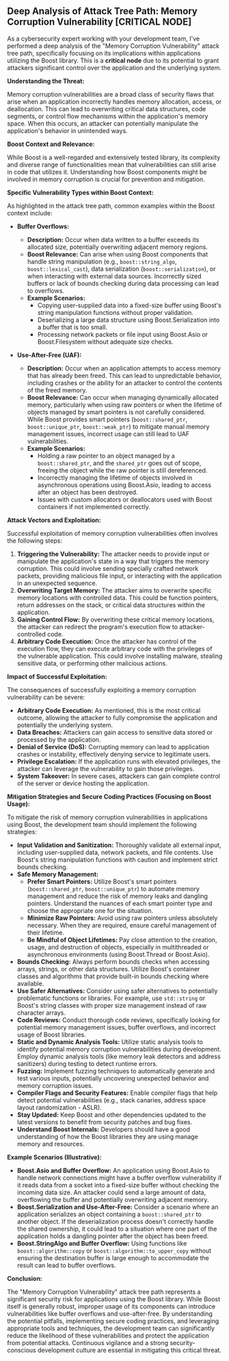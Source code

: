 ## Deep Analysis of Attack Tree Path: Memory Corruption Vulnerability [CRITICAL NODE]

As a cybersecurity expert working with your development team, I've performed a deep analysis of the "Memory Corruption Vulnerability" attack tree path, specifically focusing on its implications within applications utilizing the Boost library. This is a **critical node** due to its potential to grant attackers significant control over the application and the underlying system.

**Understanding the Threat:**

Memory corruption vulnerabilities are a broad class of security flaws that arise when an application incorrectly handles memory allocation, access, or deallocation. This can lead to overwriting critical data structures, code segments, or control flow mechanisms within the application's memory space. When this occurs, an attacker can potentially manipulate the application's behavior in unintended ways.

**Boost Context and Relevance:**

While Boost is a well-regarded and extensively tested library, its complexity and diverse range of functionalities mean that vulnerabilities can still arise in code that utilizes it. Understanding how Boost components might be involved in memory corruption is crucial for prevention and mitigation.

**Specific Vulnerability Types within Boost Context:**

As highlighted in the attack tree path, common examples within the Boost context include:

*   **Buffer Overflows:**
    *   **Description:** Occur when data written to a buffer exceeds its allocated size, potentially overwriting adjacent memory regions.
    *   **Boost Relevance:**  Can arise when using Boost components that handle string manipulation (e.g., `boost::string_algo`, `boost::lexical_cast`), data serialization (`boost::serialization`), or when interacting with external data sources. Incorrectly sized buffers or lack of bounds checking during data processing can lead to overflows.
    *   **Example Scenarios:**
        *   Copying user-supplied data into a fixed-size buffer using Boost's string manipulation functions without proper validation.
        *   Deserializing a large data structure using Boost.Serialization into a buffer that is too small.
        *   Processing network packets or file input using Boost.Asio or Boost.Filesystem without adequate size checks.

*   **Use-After-Free (UAF):**
    *   **Description:** Occur when an application attempts to access memory that has already been freed. This can lead to unpredictable behavior, including crashes or the ability for an attacker to control the contents of the freed memory.
    *   **Boost Relevance:** Can occur when managing dynamically allocated memory, particularly when using raw pointers or when the lifetime of objects managed by smart pointers is not carefully considered. While Boost provides smart pointers (`boost::shared_ptr`, `boost::unique_ptr`, `boost::weak_ptr`) to mitigate manual memory management issues, incorrect usage can still lead to UAF vulnerabilities.
    *   **Example Scenarios:**
        *   Holding a raw pointer to an object managed by a `boost::shared_ptr`, and the `shared_ptr` goes out of scope, freeing the object while the raw pointer is still dereferenced.
        *   Incorrectly managing the lifetime of objects involved in asynchronous operations using Boost.Asio, leading to access after an object has been destroyed.
        *   Issues with custom allocators or deallocators used with Boost containers if not implemented correctly.

**Attack Vectors and Exploitation:**

Successful exploitation of memory corruption vulnerabilities often involves the following steps:

1. **Triggering the Vulnerability:** The attacker needs to provide input or manipulate the application's state in a way that triggers the memory corruption. This could involve sending specially crafted network packets, providing malicious file input, or interacting with the application in an unexpected sequence.
2. **Overwriting Target Memory:** The attacker aims to overwrite specific memory locations with controlled data. This could be function pointers, return addresses on the stack, or critical data structures within the application.
3. **Gaining Control Flow:** By overwriting these critical memory locations, the attacker can redirect the program's execution flow to attacker-controlled code.
4. **Arbitrary Code Execution:** Once the attacker has control of the execution flow, they can execute arbitrary code with the privileges of the vulnerable application. This could involve installing malware, stealing sensitive data, or performing other malicious actions.

**Impact of Successful Exploitation:**

The consequences of successfully exploiting a memory corruption vulnerability can be severe:

*   **Arbitrary Code Execution:** As mentioned, this is the most critical outcome, allowing the attacker to fully compromise the application and potentially the underlying system.
*   **Data Breaches:** Attackers can gain access to sensitive data stored or processed by the application.
*   **Denial of Service (DoS):**  Corrupting memory can lead to application crashes or instability, effectively denying service to legitimate users.
*   **Privilege Escalation:** If the application runs with elevated privileges, the attacker can leverage the vulnerability to gain those privileges.
*   **System Takeover:** In severe cases, attackers can gain complete control of the server or device hosting the application.

**Mitigation Strategies and Secure Coding Practices (Focusing on Boost Usage):**

To mitigate the risk of memory corruption vulnerabilities in applications using Boost, the development team should implement the following strategies:

*   **Input Validation and Sanitization:**  Thoroughly validate all external input, including user-supplied data, network packets, and file contents. Use Boost's string manipulation functions with caution and implement strict bounds checking.
*   **Safe Memory Management:**
    *   **Prefer Smart Pointers:**  Utilize Boost's smart pointers (`boost::shared_ptr`, `boost::unique_ptr`) to automate memory management and reduce the risk of memory leaks and dangling pointers. Understand the nuances of each smart pointer type and choose the appropriate one for the situation.
    *   **Minimize Raw Pointers:**  Avoid using raw pointers unless absolutely necessary. When they are required, ensure careful management of their lifetime.
    *   **Be Mindful of Object Lifetimes:**  Pay close attention to the creation, usage, and destruction of objects, especially in multithreaded or asynchronous environments (using Boost.Thread or Boost.Asio).
*   **Bounds Checking:**  Always perform bounds checks when accessing arrays, strings, or other data structures. Utilize Boost's container classes and algorithms that provide built-in bounds checking where available.
*   **Use Safer Alternatives:**  Consider using safer alternatives to potentially problematic functions or libraries. For example, use `std::string` or Boost's string classes with proper size management instead of raw character arrays.
*   **Code Reviews:** Conduct thorough code reviews, specifically looking for potential memory management issues, buffer overflows, and incorrect usage of Boost libraries.
*   **Static and Dynamic Analysis Tools:** Utilize static analysis tools to identify potential memory corruption vulnerabilities during development. Employ dynamic analysis tools (like memory leak detectors and address sanitizers) during testing to detect runtime errors.
*   **Fuzzing:** Implement fuzzing techniques to automatically generate and test various inputs, potentially uncovering unexpected behavior and memory corruption issues.
*   **Compiler Flags and Security Features:** Enable compiler flags that help detect potential vulnerabilities (e.g., stack canaries, address space layout randomization - ASLR).
*   **Stay Updated:** Keep Boost and other dependencies updated to the latest versions to benefit from security patches and bug fixes.
*   **Understand Boost Internals:**  Developers should have a good understanding of how the Boost libraries they are using manage memory and resources.

**Example Scenarios (Illustrative):**

*   **Boost.Asio and Buffer Overflow:**  An application using Boost.Asio to handle network connections might have a buffer overflow vulnerability if it reads data from a socket into a fixed-size buffer without checking the incoming data size. An attacker could send a large amount of data, overflowing the buffer and potentially overwriting adjacent memory.
*   **Boost.Serialization and Use-After-Free:**  Consider a scenario where an application serializes an object containing a `boost::shared_ptr` to another object. If the deserialization process doesn't correctly handle the shared ownership, it could lead to a situation where one part of the application holds a dangling pointer after the object has been freed.
*   **Boost.StringAlgo and Buffer Overflow:**  Using functions like `boost::algorithm::copy` or `boost::algorithm::to_upper_copy` without ensuring the destination buffer is large enough to accommodate the result can lead to buffer overflows.

**Conclusion:**

The "Memory Corruption Vulnerability" attack tree path represents a significant security risk for applications using the Boost library. While Boost itself is generally robust, improper usage of its components can introduce vulnerabilities like buffer overflows and use-after-free. By understanding the potential pitfalls, implementing secure coding practices, and leveraging appropriate tools and techniques, the development team can significantly reduce the likelihood of these vulnerabilities and protect the application from potential attacks. Continuous vigilance and a strong security-conscious development culture are essential in mitigating this critical threat.
